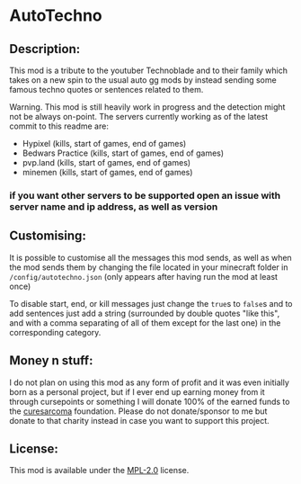 # AutoTechno

## Description:

This mod is a tribute to the youtuber Technoblade and to their family which takes on a new spin to the usual auto gg mods by instead sending some famous techno quotes or sentences related to them.

Warning. This mod is still heavily work in progress and the detection might not be always on-point. The servers currently working as of the latest commit to this readme are:
- Hypixel (kills, start of games, end of games)
- Bedwars Practice (kills, start of games, end of games)
- pvp.land (kills, start of games, end of games)
- minemen (kills, start of games, end of games)

### if you want other servers to be supported open an issue with server name and ip address, as well as version

## Customising:

It is possible to customise all the messages this mod sends, as well as when the mod sends them by changing the file located in your minecraft folder in `/config/autotechno.json` (only appears after having run the mod at least once)

To disable start, end, or kill messages just change the `true`s to `false`s and to add sentences just add a string (surrounded by double quotes "like this", and with a comma separating of all of them except for the last one) in the corresponding category.


## Money n stuff:

I do not plan on using this mod as any form of profit and it was even initially born as a personal project, but if I ever end up earning money from it through cursepoints or something I will donate 100% of the earned funds to the [curesarcoma](https://www.curesarcoma.org/) foundation. Please do not donate/sponsor to me but donate to that charity instead in case you want to support this project.

## License:

This mod is available under the [MPL-2.0](LICENSE.txt) license.
